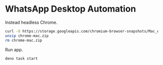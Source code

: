 # WhatsApp Desktop Automation

Instead headless Chrome.

```bash
curl -O https://storage.googleapis.com/chromium-browser-snapshots/Mac_Arm/1095492/chrome-mac.zip
unzip chrome-mac.zip
rm chrome-mac.zip
```

Run app.

```bash
deno task start
```
